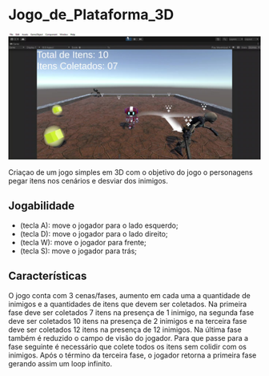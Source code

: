# Jogo_de_Plataforma_3D

[![Vídeo de Introdução](https://github.com/GabrielVilelaPHS/Jogo_de_Plataforma_3D/blob/main/foto%20jogo%20plataforma%203D.jpg)](https://youtu.be/6Kzi-s3kJPc)

Criaçao de um jogo simples em 3D com o objetivo do jogo o personagens pegar itens nos cenários e desviar dos inimigos.

## Jogabilidade
- (tecla A): move o jogador para o lado esquerdo;
- (tecla D): move o jogador para o lado direito;
- (tecla W): move o jogador para frente;
- (tecla S): move o jogador para trás;

## Características
O jogo conta com 3 cenas/fases, aumento em cada uma a quantidade de inimigos e a quantidades de itens que devem ser coletados. Na primeira fase deve ser coletados 7 itens na presença de 1 inimigo, na segunda fase deve ser coletados 10 itens na presença de 2 inimigos e na terceira fase deve ser coletados 12 itens na presença de 12 inimigos. Na última fase também é reduzido o campo de visão do jogador. Para que passe para a fase seguinte é necessário que colete todos os itens sem colidir com os inimigos. Após o término da terceira fase, o jogador retorna a primeira fase gerando assim um loop infinito. 







